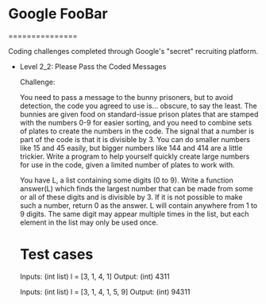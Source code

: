 # Google FooBar
===============

Coding challenges completed through Google's "secret" recruiting platform.

+ Level 2_2: Please Pass the Coded Messages

   Challenge:

   You need to pass a message to the bunny prisoners, but to avoid detection, the code you agreed to use is... obscure, to say the least. The bunnies are given food on standard-issue prison plates that are stamped with the numbers 0-9 for easier sorting, and you need to combine sets of plates to create the numbers in the code. The signal that a number is part of the code is that it is divisible by 3. You can do smaller numbers like 15 and 45 easily, but bigger numbers like 144 and 414 are a little trickier. Write a program to help yourself quickly create large numbers for use in the code, given a limited number of plates to work with.

   You have L, a list containing some digits (0 to 9). Write a function answer(L) which finds the largest number that can be made from some or all of these digits and is divisible by 3. If it is not possible to make such a number, return 0 as the answer. L will contain anywhere from 1 to 9 digits.  The same digit may appear multiple times in the list, but each element in the list may only be used once.

   Test cases
   ==========

   Inputs:
       (int list) l = [3, 1, 4, 1]
   Output:
       (int) 4311

   Inputs:
       (int list) l = [3, 1, 4, 1, 5, 9]
   Output:
       (int) 94311

